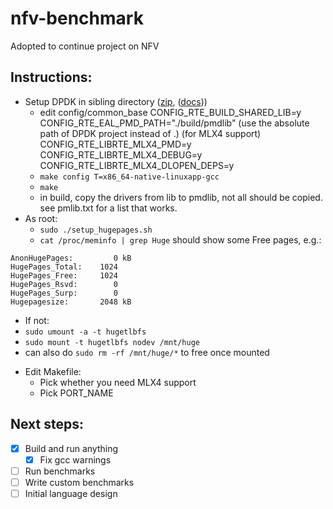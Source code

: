 # nfv-benchmark

Adopted to continue project on NFV

## Instructions:
- Setup DPDK in sibling directory ([zip](https://github.com/DPDK/dpdk/archive/v18.02.zip), ([docs](https://dpdk.readthedocs.io/en/v2.2.0/linux_gsg/intro.html)))
  * edit config/common_base
  CONFIG_RTE_BUILD_SHARED_LIB=y
  CONFIG_RTE_EAL_PMD_PATH="./build/pmdlib" (use the absolute path of DPDK project instead of .)
  (for MLX4 support)
  CONFIG_RTE_LIBRTE_MLX4_PMD=y
  CONFIG_RTE_LIBRTE_MLX4_DEBUG=y
  CONFIG_RTE_LIBRTE_MLX4_DLOPEN_DEPS=y
  * `make config T=x86_64-native-linuxapp-gcc`
  * `make`
  * in build, copy the drivers from lib to pmdlib, not all should be copied. see pmlib.txt for a list that works.
- As root:
  * `sudo ./setup_hugepages.sh`
  * `cat /proc/meminfo | grep Huge` should show some Free pages, e.g.:
```
AnonHugePages:         0 kB
HugePages_Total:    1024
HugePages_Free:     1024
HugePages_Rsvd:        0
HugePages_Surp:        0
Hugepagesize:       2048 kB
```
  * If not:
  * `sudo umount -a -t hugetlbfs`
  * `sudo mount -t hugetlbfs nodev /mnt/huge`
  * can also do `sudo rm -rf /mnt/huge/*` to free once mounted
- Edit Makefile:
  * Pick whether you need MLX4 support
  * Pick PORT_NAME

## Next steps:
- [x] Build and run anything
  - [x] Fix gcc warnings
- [ ] Run benchmarks
- [ ] Write custom benchmarks
- [ ] Initial language design
